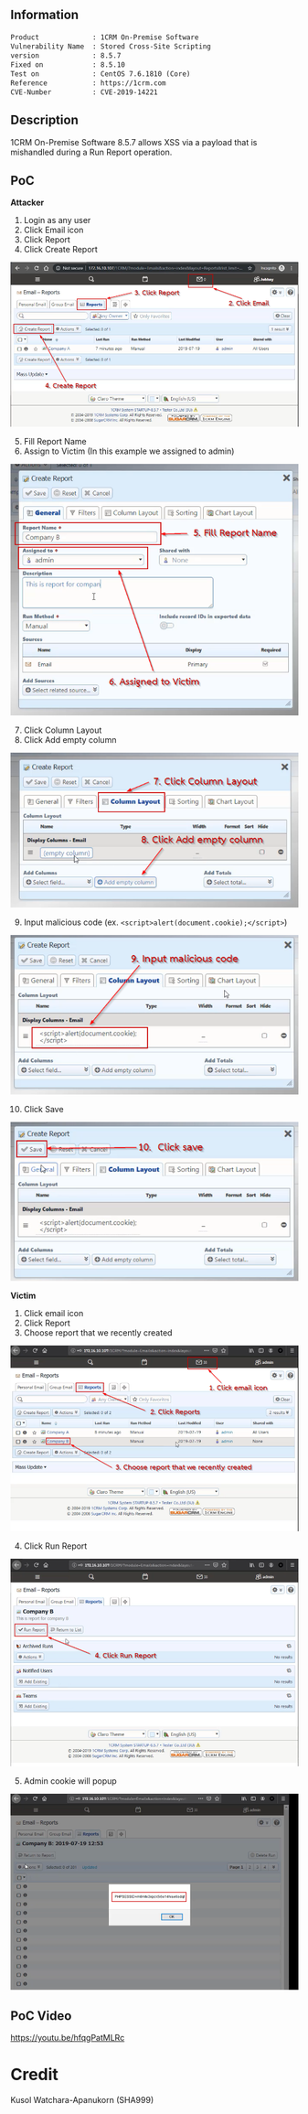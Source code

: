Information
---
```
Product             : 1CRM On-Premise Software
Vulnerability Name  : Stored Cross-Site Scripting
version             : 8.5.7
Fixed on            : 8.5.10
Test on             : CentOS 7.6.1810 (Core)
Reference           : https://1crm.com
CVE-Number          : CVE-2019-14221
```

Description
---
1CRM On-Premise Software 8.5.7 allows XSS via a payload that is mishandled during a Run Report operation.

PoC
---
**Attacker**
1. Login as any user
2. Click Email icon
3. Click Report
4. Click Create Report

![1](/resources/1.png)

5. Fill Report Name
6. Assign to Victim (In this example we assigned to admin)

![2](/resources/2.png)

7. Click Column Layout
8. Click Add empty column

![3](/resources/3.png)

9. Input malicious code (ex. ```<script>alert(document.cookie);</script>```)

![4](/resources/4.png)

10. Click Save

![5](/resources/5.png)

**Victim**
1. Click email icon
2. Click Report
3. Choose report that we recently created

![6](/resources/6.png)

4. Click Run Report

![7](/resources/7.png)

5. Admin cookie will popup

![8](/resources/8.png)

PoC Video
---
https://youtu.be/hfqgPatMLRc

# Credit
Kusol Watchara-Apanukorn (SHA999)
